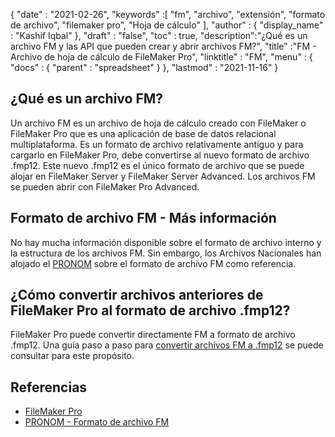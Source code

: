 {
  "date" : "2021-02-26",
  "keywords" :[ "fm", "archivo", "extensión", "formato de archivo", "filemaker pro", "Hoja de cálculo" ],
  "author" : {
    "display_name" : "Kashif Iqbal"
},
  "draft" : "false",
  "toc" : true,
  "description":"¿Qué es un archivo FM y las API que pueden crear y abrir archivos FM?",
  "title" :"FM - Archivo de hoja de cálculo de FileMaker Pro",
  "linktitle" : "FM",
  "menu" : {
    "docs" : {
      "parent" : "spreadsheet"
}
},
  "lastmod" : "2021-11-16"
}

## ¿Qué es un archivo FM?

Un archivo FM es un archivo de hoja de cálculo creado con FileMaker o FileMaker Pro que es una aplicación de base de datos relacional multiplataforma. Es un formato de archivo relativamente antiguo y para cargarlo en FileMaker Pro, debe convertirse al nuevo formato de archivo .fmp12. Este nuevo .fmp12 es el único formato de archivo que se puede alojar en FileMaker Server y FileMaker Server Advanced. Los archivos FM se pueden abrir con FileMaker Pro Advanced.

## Formato de archivo FM - Más información

No hay mucha información disponible sobre el formato de archivo interno y la estructura de los archivos FM. Sin embargo, los Archivos Nacionales han alojado el [PRONOM](https://www.nationalarchives.gov.uk/PRONOM/fmt/1059) sobre el formato de archivo FM como referencia.

## ¿Cómo convertir archivos anteriores de FileMaker Pro al formato de archivo .fmp12?

FileMaker Pro puede convertir directamente FM a formato de archivo .fmp12. Una guía paso a paso para [convertir archivos FM a .fmp12](https://support.claris.com/s/article/Converting-older-FileMaker-Pro-files-to-the-fmp12-file-format-1503693002275?language=en_US) se puede consultar para este propósito.

## Referencias

* [FileMaker Pro](https://www.claris.com/filemaker/)
* [PRONOM - Formato de archivo FM](https://www.nationalarchives.gov.uk/PRONOM/fmt/1059)
